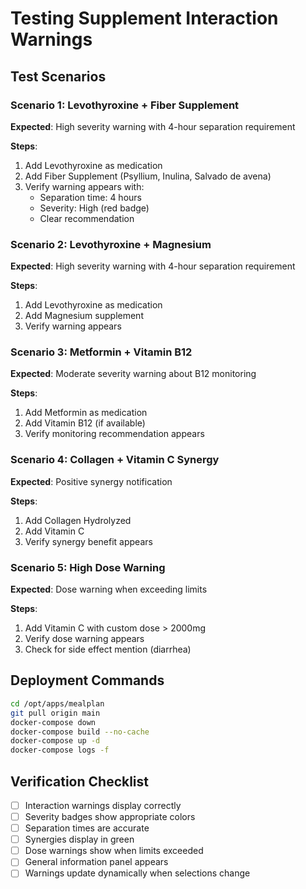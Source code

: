 # Testing Supplement Interaction Warnings

## Test Scenarios

### Scenario 1: Levothyroxine + Fiber Supplement
**Expected**: High severity warning with 4-hour separation requirement

**Steps**:
1. Add Levothyroxine as medication
2. Add Fiber Supplement (Psyllium, Inulina, Salvado de avena)
3. Verify warning appears with:
   - Separation time: 4 hours
   - Severity: High (red badge)
   - Clear recommendation

### Scenario 2: Levothyroxine + Magnesium
**Expected**: High severity warning with 4-hour separation requirement

**Steps**:
1. Add Levothyroxine as medication
2. Add Magnesium supplement
3. Verify warning appears

### Scenario 3: Metformin + Vitamin B12
**Expected**: Moderate severity warning about B12 monitoring

**Steps**:
1. Add Metformin as medication
2. Add Vitamin B12 (if available)
3. Verify monitoring recommendation appears

### Scenario 4: Collagen + Vitamin C Synergy
**Expected**: Positive synergy notification

**Steps**:
1. Add Collagen Hydrolyzed
2. Add Vitamin C
3. Verify synergy benefit appears

### Scenario 5: High Dose Warning
**Expected**: Dose warning when exceeding limits

**Steps**:
1. Add Vitamin C with custom dose > 2000mg
2. Verify dose warning appears
3. Check for side effect mention (diarrhea)

## Deployment Commands

```bash
cd /opt/apps/mealplan
git pull origin main
docker-compose down
docker-compose build --no-cache
docker-compose up -d
docker-compose logs -f
```

## Verification Checklist

- [ ] Interaction warnings display correctly
- [ ] Severity badges show appropriate colors
- [ ] Separation times are accurate
- [ ] Synergies display in green
- [ ] Dose warnings show when limits exceeded
- [ ] General information panel appears
- [ ] Warnings update dynamically when selections change